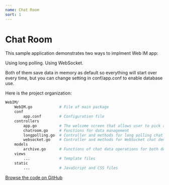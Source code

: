 ```yaml
---
name: Chat Room
sort: 1
---
```


# Chat Room

This sample application demonstrates two ways to implment Web IM app:

Using long polling.
Using WebSocket.

Both of them save data in memory as default so everything will start over every time, but you can change setting in conf/app.conf to enable database use.

Here is the project organization:

```bash
WebIM/
    WebIM.go            # File of main package
    conf
        app.conf        # Configuration file
    controllers
        app.go          # The welcome screen that allows user to pick a technology and username
        chatroom.go     # Functions for data management
        longpolling.go  # Controller and methods for long polling chat demo
        websocket.go    # Controller and methods for WebSocket chat demo
    models
        archive.go      # Functions of chat data operations for both demos.
    views
        ...             # Template files
    static
        ...             # JavaScript and CSS files
```

[Browse the code on GitHub](https://github.com/beego/samples/tree/master/WebIM)
